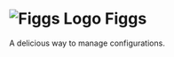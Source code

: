 # ![Figgs Logo](https://raw.github.com/BusyRich/node-figgs/master/logo.png) Figgs
A delicious way to manage configurations.